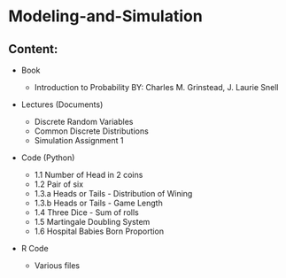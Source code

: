 # Modeling-and-Simulation
 
## Content:
- Book 
    - Introduction to Probability BY: Charles M. Grinstead, J. Laurie Snell
    
    
- Lectures (Documents)
    - Discrete Random Variables
    - Common Discrete Distributions
    - Simulation Assignment 1
    
    
- Code (Python)
    - 1.1 Number of Head in 2 coins
    - 1.2 Pair of six
    - 1.3.a Heads or Tails - Distribution of Wining
    - 1.3.b Heads or Tails - Game Length
    - 1.4 Three Dice - Sum of rolls
    - 1.5 Martingale Doubling System
    - 1.6 Hospital Babies Born Proportion
    

- R Code
    - Various files
